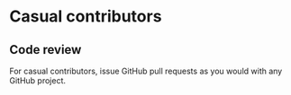 # Casual contributors

## Code review

For casual contributors, issue GitHub pull requests as you would with any GitHub project.